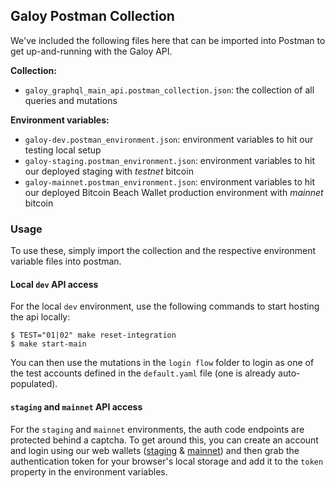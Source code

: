 ## Galoy Postman Collection

We've included the following files here that can be imported into Postman to get up-and-running with the Galoy API.

**Collection:**
- `galoy_graphql_main_api.postman_collection.json`: the collection of all queries and mutations

**Environment variables:**
- `galoy-dev.postman_environment.json`: environment variables to hit our testing local setup
- `galoy-staging.postman_environment.json`: environment variables to hit our deployed staging with _testnet_ bitcoin
- `galoy-mainnet.postman_environment.json`: environment variables to hit our deployed Bitcoin Beach Wallet production environment with _mainnet_ bitcoin

### Usage

To use these, simply import the collection and the respective environment variable files into postman.

#### Local `dev` API access
For the local `dev` environment, use the following commands to start hosting the api locally:
```
$ TEST="01|02" make reset-integration
$ make start-main
```
You can then use the mutations in the `login flow` folder to login as one of the test accounts defined in the `default.yaml` file (one is already auto-populated).

#### `staging` and `mainnet` API access

For the `staging` and `mainnet` environments, the auth code endpoints are protected behind a captcha. To get around this, you can create an account and login using our web wallets ([staging](https://wallet.staging.galoy.io) & [mainnet](https://wallet.mainnet.galoy.io)) and then grab the authentication token for your browser's local storage and add it to the `token` property in the environment variables.
